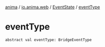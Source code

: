 [anima](../../index.md) / [io.anima.web](../index.md) / [EventState](index.md) / [eventType](./event-type.md)

# eventType

`abstract val eventType: BridgeEventType`